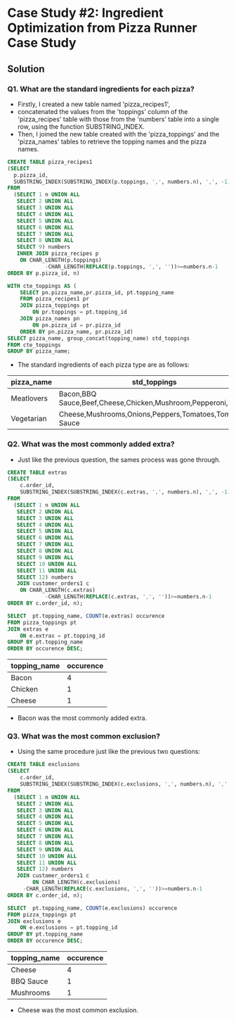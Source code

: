 # Case Study #2: Ingredient Optimization from Pizza Runner Case Study

## Solution

### Q1. What are the standard ingredients for each pizza?
- Firstly, I created a new table named 'pizza_recipes1',
- concatenated the values from the 'toppings' column of the 'pizza_recipes' table with those from the 'numbers' table into a single row, using the function SUBSTRING_INDEX.
- Then, I joined the new table created with the 'pizza_toppings' and the 'pizza_names' tables to retrieve the topping names and the pizza names.
````sql
CREATE TABLE pizza_recipes1
(SELECT
  p.pizza_id,
  SUBSTRING_INDEX(SUBSTRING_INDEX(p.toppings, ',', numbers.n), ',', -1) toppings
FROM
  (SELECT 1 n UNION ALL
   SELECT 2 UNION ALL
   SELECT 3 UNION ALL
   SELECT 4 UNION ALL
   SELECT 5 UNION ALL
   SELECT 6 UNION ALL
   SELECT 7 UNION ALL
   SELECT 8 UNION ALL
   SELECT 9) numbers
   INNER JOIN pizza_recipes p
  	ON CHAR_LENGTH(p.toppings)
     		-CHAR_LENGTH(REPLACE(p.toppings, ',', ''))>=numbers.n-1
ORDER BY p.pizza_id, n)
````
````sql
WITH cte_toppings AS (
	SELECT pn.pizza_name,pr.pizza_id, pt.topping_name
	FROM pizza_recipes1 pr
	JOIN pizza_toppings pt
		ON pr.toppings = pt.topping_id
	JOIN pizza_names pn
		ON pn.pizza_id = pr.pizza_id
	ORDER BY pn.pizza_name, pr.pizza_id)
SELECT pizza_name, group_concat(topping_name) std_toppings
FROM cte_toppings
GROUP BY pizza_name;
````
- The standard ingredients of each pizza type are as follows:

| pizza_name | std_toppings |
|------------|--------------|
| Meatlovers | Bacon,BBQ Sauce,Beef,Cheese,Chicken,Mushroom,Pepperoni,Salami |
| Vegetarian | Cheese,Mushrooms,Onions,Peppers,Tomatoes,Tomato Sauce |

### Q2. What was the most commonly added extra?
- Just like the previous question, the sames process was gone through.
````sql
CREATE TABLE extras
(SELECT
	c.order_id,
	SUBSTRING_INDEX(SUBSTRING_INDEX(c.extras, ',', numbers.n), ',', -1) extras
FROM
  (SELECT 1 n UNION ALL
   SELECT 2 UNION ALL
   SELECT 3 UNION ALL
   SELECT 4 UNION ALL
   SELECT 5 UNION ALL
   SELECT 6 UNION ALL
   SELECT 7 UNION ALL
   SELECT 8 UNION ALL
   SELECT 9 UNION ALL
   SELECT 10 UNION ALL
   SELECT 11 UNION ALL
   SELECT 12) numbers
   JOIN customer_orders1 c
	ON CHAR_LENGTH(c.extras)
     		-CHAR_LENGTH(REPLACE(c.extras, ',', ''))>=numbers.n-1
ORDER BY c.order_id, n);
````
````sql
SELECT  pt.topping_name, COUNT(e.extras) occurence
FROM pizza_toppings pt
JOIN extras e
	ON e.extras = pt.topping_id
GROUP BY pt.topping_name
ORDER BY occurence DESC;
````
| topping_name | occurence |
|--------------|-----------|
| Bacon | 4 |
| Chicken | 1 |
| Cheese | 1 |

- Bacon was the most commonly added extra.

### Q3. What was the most common exclusion?
- Using the same procedure just like the previous two questions:
````sql
CREATE TABLE exclusions
(SELECT
	c.order_id,
	SUBSTRING_INDEX(SUBSTRING_INDEX(c.exclusions, ',', numbers.n), ',', -1) exclusions
FROM
  (SELECT 1 n UNION ALL
   SELECT 2 UNION ALL
   SELECT 3 UNION ALL
   SELECT 4 UNION ALL
   SELECT 5 UNION ALL
   SELECT 6 UNION ALL
   SELECT 7 UNION ALL
   SELECT 8 UNION ALL
   SELECT 9 UNION ALL
   SELECT 10 UNION ALL
   SELECT 11 UNION ALL
   SELECT 12) numbers
   JOIN customer_orders1 c
		ON CHAR_LENGTH(c.exclusions)
     -CHAR_LENGTH(REPLACE(c.exclusions, ',', ''))>=numbers.n-1
ORDER BY c.order_id, n);
````

````sql
SELECT  pt.topping_name, COUNT(e.exclusions) occurence
FROM pizza_toppings pt
JOIN exclusions e
	ON e.exclusions = pt.topping_id
GROUP BY pt.topping_name
ORDER BY occurence DESC;
````
| topping_name | occurence |
|--------------|-----------|
| Cheese | 4 |
| BBQ Sauce | 1 |
| Mushrooms | 1 |

- Cheese was the most common exclusion.
